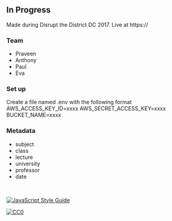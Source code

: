 ## In Progress
Made during Disrupt the District DC 2017. Live at https://

### Team
* Praveen
* Anthony
* Paul
* Eva

### Set up
Create a file named .env with the following format
AWS_ACCESS_KEY_ID=xxxx
AWS_SECRET_ACCESS_KEY=xxxx
BUCKET_NAME=xxxx

### Metadata
* subject
* class
* lecture
* university
* professor
* date

<br>

[![JavaScript Style Guide](https://cdn.rawgit.com/feross/standard/master/badge.svg)](https://github.com/feross/standard)

<a rel="license" href="http://creativecommons.org/publicdomain/zero/1.0/">
  <img src="http://i.creativecommons.org/p/zero/1.0/88x31.png" style="border-style: none;" alt="CC0" />
</a>
